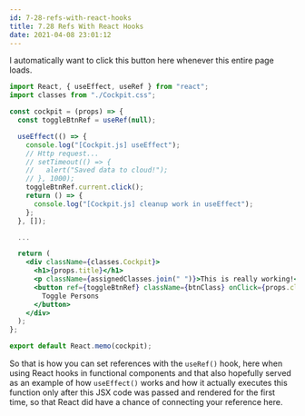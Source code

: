 ```yaml
---
id: 7-28-refs-with-react-hooks
title: 7.28 Refs With React Hooks
date: 2021-04-08 23:01:12
---
```


I automatically want to click this button here whenever this entire page loads.

```jsx title="Cockpit.js" {1,5,13,25}
import React, { useEffect, useRef } from "react";
import classes from "./Cockpit.css";

const cockpit = (props) => {
  const toggleBtnRef = useRef(null);

  useEffect(() => {
    console.log("[Cockpit.js] useEffect");
    // Http request...
    // setTimeout(() => {
    //   alert("Saved data to cloud!");
    // }, 1000);
    toggleBtnRef.current.click();
    return () => {
      console.log("[Cockpit.js] cleanup work in useEffect");
    };
  }, []);

  ...

  return (
    <div className={classes.Cockpit}>
      <h1>{props.title}</h1>
      <p className={assignedClasses.join(" ")}>This is really working!</p>
      <button ref={toggleBtnRef} className={btnClass} onClick={props.clicked}>
        Toggle Persons
      </button>
    </div>
  );
};

export default React.memo(cockpit);
```

So that is how you can set references with the `useRef()` hook, here when using React hooks in functional components and that also hopefully served as an example of how `useEffect()` works and how it actually executes this function only after this JSX code was passed and rendered for the first time, so that React did have a chance of connecting your reference here.
